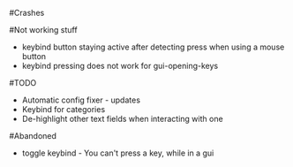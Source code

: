 #Crashes

#Not working stuff
- keybind button staying active after detecting press when using a mouse button
- keybind pressing does not work for gui-opening-keys

#TODO
- Automatic config fixer - updates
- Keybind for categories
- De-highlight other text fields when interacting with one

#Abandoned
- toggle keybind - You can't press a key, while in a gui

